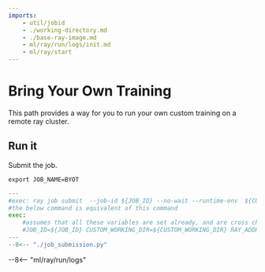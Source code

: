 ```yaml
---
imports:
    - util/jobid
    - ./working-directory.md
    - ./base-ray-image.md
    - ml/ray/run/logs/init.md
    - ml/ray/start
---
```


# Bring Your Own Training

This path provides a way for you to run your own custom training on a remote ray cluster.

## Run it

Submit the job.

```shell
export JOB_NAME=BYOT
```

```python
---
#exec: ray job submit  --job-id ${JOB_ID} --no-wait --runtime-env  ${CUSTOM_WORKING_DIR}/runtime-env.yaml --working-dir ${CUSTOM_WORKING_DIR} --address ${RAY_ADDRESS}  -- python main.py 
#the below command is equivalent of this command
exec: 
    #assumes that all these variables are set already, and are cross checked via asserts in python
    #JOB_ID=${JOB_ID} CUSTOM_WORKING_DIR=${CUSTOM_WORKING_DIR} RAY_ADDRESS=${RAY_ADDRESS}
---
--8<-- "./job_submission.py"
```

--8<-- "ml/ray/run/logs"
